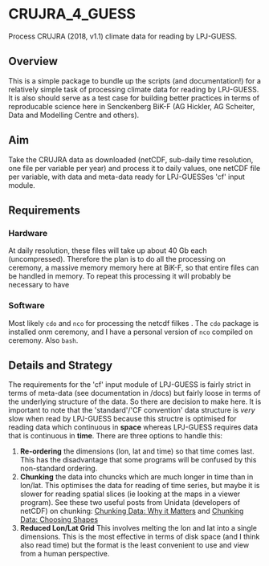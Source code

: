 # CRUJRA_4_GUESS
Process CRUJRA (2018, v1.1) climate data for reading by LPJ-GUESS.

## Overview
This is a simple package to bundle up the scripts (and documentation!) for a relatively simple task of processing climate data for reading by LPJ-GUESS.  It is also should serve as a test case for building better practices in terms of reproducable science here in Senckenberg BiK-F (AG Hickler, AG Scheiter, Data and Modelling Centre and others).

## Aim
Take the CRUJRA data as downloaded (netCDF, sub-daily time resolution, one file per variable per year) and process it to daily values, one netCDF file per variable, with data and meta-data ready for LPJ-GUESSes 'cf' input module.

## Requirements

### Hardware
At daily resolution, these files will take up about 40 Gb each (uncompressed).  Therefore the plan is to do all the processing on ceremony, a massive memory memory here at BiK-F, so that entire files can be handled in memory.  To repeat this processing it will probably be necessary to have 

### Software
Most likely `cdo` and `nco` for processing the netcdf filkes .  The `cdo` package is installed onm ceremony, and I have a personal version of `nco` compiled on ceremony.  Also `bash`.

## Details and Strategy
The requirements for the 'cf' input module of LPJ-GUESS is fairly strict in terms of meta-data (see documentation in /docs) but fairly loose in terms of the underlying structure of the data.  So there are decision to make here.  It is important to note that the 'standard'/'CF convention' data structure is *very* slow when read by LPJ-GUESS because this structre is optimised for reading data which continuous in **space** whereas LPJ-GUESS requires data that is continuous in **time**.  There are three options to handle this:

1. **Re-ordering** the dimensions (lon, lat and time) so that time comes last.  This has the disadvantage that some programs will be confused by this non-standard ordering.
2. **Chunking**  the data into chuncks which are much longer in time than in lon/lat.  This optimises the data for reading of time series, but maybe it is slower for reading spatial slices (ie looking at the maps in a viewer program).  See these two useful posts from Unidata (developers of netCDF) on chunking: [Chunking Data: Why it Matters](https://www.unidata.ucar.edu/blogs/developer/entry/chunking_data_why_it_matters) and [Chunking Data: Choosing Shapes](https://www.unidata.ucar.edu/blogs/developer/en/entry/chunking_data_choosing_shapes)
3. **Reduced Lon/Lat Grid** This involves melting the lon and lat into a single dimensions.  This is the most effective in terms of disk space (and I think also read time) but the format is the least convenient to use and view from a human perspective. 






